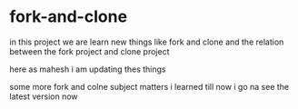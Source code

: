 # fork-and-clone

in this project we are learn new things like fork and clone and the relation between the fork project and  clone project


here as mahesh i am updating thes things

some more fork and colne subject matters i learned till now i go na see the latest version now



